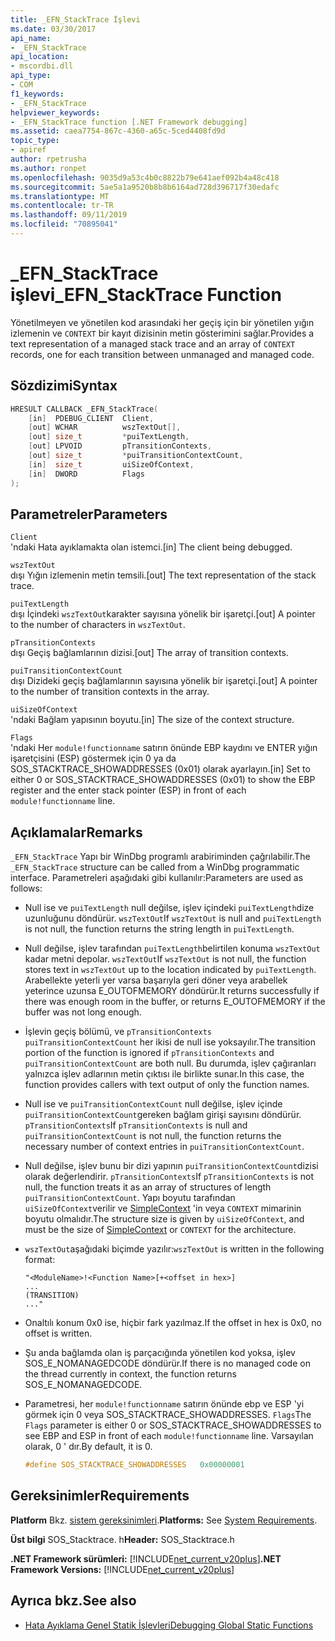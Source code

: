 ```yaml
---
title: _EFN_StackTrace İşlevi
ms.date: 03/30/2017
api_name:
- _EFN_StackTrace
api_location:
- mscordbi.dll
api_type:
- COM
f1_keywords:
- _EFN_StackTrace
helpviewer_keywords:
- _EFN_StackTrace function [.NET Framework debugging]
ms.assetid: caea7754-867c-4360-a65c-5ced4408fd9d
topic_type:
- apiref
author: rpetrusha
ms.author: ronpet
ms.openlocfilehash: 9035d9a53c4b0c8822b79e641aef092b4a48c418
ms.sourcegitcommit: 5ae5a1a9520b8b8b6164ad728d396717f30edafc
ms.translationtype: MT
ms.contentlocale: tr-TR
ms.lasthandoff: 09/11/2019
ms.locfileid: "70895041"
---
```

# <a name="_efn_stacktrace-function"></a><span data-ttu-id="37a3f-102">\_EFN\_StackTrace işlevi</span><span class="sxs-lookup"><span data-stu-id="37a3f-102">\_EFN\_StackTrace Function</span></span>
<span data-ttu-id="37a3f-103">Yönetilmeyen ve yönetilen kod arasındaki her geçiş için bir yönetilen yığın izlemenin ve `CONTEXT` bir kayıt dizisinin metin gösterimini sağlar.</span><span class="sxs-lookup"><span data-stu-id="37a3f-103">Provides a text representation of a managed stack trace and an array of `CONTEXT` records, one for each transition between unmanaged and managed code.</span></span>  
  
## <a name="syntax"></a><span data-ttu-id="37a3f-104">Sözdizimi</span><span class="sxs-lookup"><span data-stu-id="37a3f-104">Syntax</span></span>  
  
```cpp  
HRESULT CALLBACK _EFN_StackTrace(  
    [in]  PDEBUG_CLIENT  Client,  
    [out] WCHAR          wszTextOut[],  
    [out] size_t         *puiTextLength,  
    [out] LPVOID         pTransitionContexts,  
    [out] size_t         *puiTransitionContextCount,  
    [in]  size_t         uiSizeOfContext,  
    [in]  DWORD          Flags  
);  
```  
  
## <a name="parameters"></a><span data-ttu-id="37a3f-105">Parametreler</span><span class="sxs-lookup"><span data-stu-id="37a3f-105">Parameters</span></span>  
 `Client`  
 <span data-ttu-id="37a3f-106">'ndaki Hata ayıklamakta olan istemci.</span><span class="sxs-lookup"><span data-stu-id="37a3f-106">[in] The client being debugged.</span></span>  
  
 `wszTextOut`  
 <span data-ttu-id="37a3f-107">dışı Yığın izlemenin metin temsili.</span><span class="sxs-lookup"><span data-stu-id="37a3f-107">[out] The text representation of the stack trace.</span></span>  
  
 `puiTextLength`  
 <span data-ttu-id="37a3f-108">dışı İçindeki `wszTextOut`karakter sayısına yönelik bir işaretçi.</span><span class="sxs-lookup"><span data-stu-id="37a3f-108">[out] A pointer to the number of characters in `wszTextOut`.</span></span>  
  
 `pTransitionContexts`  
 <span data-ttu-id="37a3f-109">dışı Geçiş bağlamlarının dizisi.</span><span class="sxs-lookup"><span data-stu-id="37a3f-109">[out] The array of transition contexts.</span></span>  
  
 `puiTransitionContextCount`  
 <span data-ttu-id="37a3f-110">dışı Dizideki geçiş bağlamlarının sayısına yönelik bir işaretçi.</span><span class="sxs-lookup"><span data-stu-id="37a3f-110">[out] A pointer to the number of transition contexts in the array.</span></span>  
  
 `uiSizeOfContext`  
 <span data-ttu-id="37a3f-111">'ndaki Bağlam yapısının boyutu.</span><span class="sxs-lookup"><span data-stu-id="37a3f-111">[in] The size of the context structure.</span></span>  
  
 `Flags`  
 <span data-ttu-id="37a3f-112">'ndaki Her `module!functionname` satırın önünde EBP kaydını ve ENTER yığın işaretçisini (ESP) göstermek için 0 ya da SOS_STACKTRACE_SHOWADDRESSES (0x01) olarak ayarlayın.</span><span class="sxs-lookup"><span data-stu-id="37a3f-112">[in] Set to either 0 or SOS_STACKTRACE_SHOWADDRESSES (0x01) to show the EBP register and the enter stack pointer (ESP) in front of each `module!functionname` line.</span></span>  
  
## <a name="remarks"></a><span data-ttu-id="37a3f-113">Açıklamalar</span><span class="sxs-lookup"><span data-stu-id="37a3f-113">Remarks</span></span>  
 <span data-ttu-id="37a3f-114">`_EFN_StackTrace` Yapı bir WinDbg programlı arabiriminden çağrılabilir.</span><span class="sxs-lookup"><span data-stu-id="37a3f-114">The `_EFN_StackTrace` structure can be called from a WinDbg programmatic interface.</span></span> <span data-ttu-id="37a3f-115">Parametreleri aşağıdaki gibi kullanılır:</span><span class="sxs-lookup"><span data-stu-id="37a3f-115">Parameters are used as follows:</span></span>  
  
- <span data-ttu-id="37a3f-116">Null ise ve `puiTextLength` null değilse, işlev içindeki `puiTextLength`dize uzunluğunu döndürür. `wszTextOut`</span><span class="sxs-lookup"><span data-stu-id="37a3f-116">If `wszTextOut` is null and `puiTextLength` is not null, the function returns the string length in `puiTextLength`.</span></span>  
  
- <span data-ttu-id="37a3f-117">Null değilse, işlev tarafından `puiTextLength`belirtilen konuma `wszTextOut` kadar metni depolar. `wszTextOut`</span><span class="sxs-lookup"><span data-stu-id="37a3f-117">If `wszTextOut` is not null, the function stores text in `wszTextOut` up to the location indicated by `puiTextLength`.</span></span> <span data-ttu-id="37a3f-118">Arabellekte yeterli yer varsa başarıyla geri döner veya arabellek yeterince uzunsa E_OUTOFMEMORY döndürür.</span><span class="sxs-lookup"><span data-stu-id="37a3f-118">It returns successfully if there was enough room in the buffer, or returns E_OUTOFMEMORY if the buffer was not long enough.</span></span>  
  
- <span data-ttu-id="37a3f-119">İşlevin geçiş bölümü, ve `pTransitionContexts` `puiTransitionContextCount` her ikisi de null ise yoksayılır.</span><span class="sxs-lookup"><span data-stu-id="37a3f-119">The transition portion of the function is ignored if `pTransitionContexts` and `puiTransitionContextCount` are both null.</span></span> <span data-ttu-id="37a3f-120">Bu durumda, işlev çağıranları yalnızca işlev adlarının metin çıktısı ile birlikte sunar.</span><span class="sxs-lookup"><span data-stu-id="37a3f-120">In this case, the function provides callers with text output of only the function names.</span></span>  
  
- <span data-ttu-id="37a3f-121">Null ise ve `puiTransitionContextCount` null değilse, işlev içinde `puiTransitionContextCount`gereken bağlam girişi sayısını döndürür. `pTransitionContexts`</span><span class="sxs-lookup"><span data-stu-id="37a3f-121">If `pTransitionContexts` is null and `puiTransitionContextCount` is not null, the function returns the necessary number of context entries in `puiTransitionContextCount`.</span></span>  
  
- <span data-ttu-id="37a3f-122">Null değilse, işlev bunu bir dizi yapının `puiTransitionContextCount`dizisi olarak değerlendirir. `pTransitionContexts`</span><span class="sxs-lookup"><span data-stu-id="37a3f-122">If `pTransitionContexts` is not null, the function treats it as an array of structures of length `puiTransitionContextCount`.</span></span> <span data-ttu-id="37a3f-123">Yapı boyutu tarafından `uiSizeOfContext`verilir ve [SimpleContext](../../../../docs/framework/unmanaged-api/debugging/stacktrace-simplecontext-structure.md) 'in veya `CONTEXT` mimarinin boyutu olmalıdır.</span><span class="sxs-lookup"><span data-stu-id="37a3f-123">The structure size is given by `uiSizeOfContext`, and must be the size of [SimpleContext](../../../../docs/framework/unmanaged-api/debugging/stacktrace-simplecontext-structure.md) or `CONTEXT` for the architecture.</span></span>  
  
- <span data-ttu-id="37a3f-124">`wszTextOut`aşağıdaki biçimde yazılır:</span><span class="sxs-lookup"><span data-stu-id="37a3f-124">`wszTextOut` is written in the following format:</span></span>  
  
    ```output  
    "<ModuleName>!<Function Name>[+<offset in hex>]  
    ...  
    (TRANSITION)  
    ..."  
    ```  
  
- <span data-ttu-id="37a3f-125">Onaltılı konum 0x0 ise, hiçbir fark yazılmaz.</span><span class="sxs-lookup"><span data-stu-id="37a3f-125">If the offset in hex is 0x0, no offset is written.</span></span>  
  
- <span data-ttu-id="37a3f-126">Şu anda bağlamda olan iş parçacığında yönetilen kod yoksa, işlev SOS_E_NOMANAGEDCODE döndürür.</span><span class="sxs-lookup"><span data-stu-id="37a3f-126">If there is no managed code on the thread currently in context, the function returns SOS_E_NOMANAGEDCODE.</span></span>  
  
- <span data-ttu-id="37a3f-127">Parametresi, her `module!functionname` satırın önünde ebp ve ESP 'yi görmek için 0 veya SOS_STACKTRACE_SHOWADDRESSES. `Flags`</span><span class="sxs-lookup"><span data-stu-id="37a3f-127">The `Flags` parameter is either 0 or SOS_STACKTRACE_SHOWADDRESSES to see EBP and ESP in front of each `module!functionname` line.</span></span> <span data-ttu-id="37a3f-128">Varsayılan olarak, 0 ' dır.</span><span class="sxs-lookup"><span data-stu-id="37a3f-128">By default, it is 0.</span></span>  
  
    ```cpp  
    #define SOS_STACKTRACE_SHOWADDRESSES   0x00000001  
    ```  
  
## <a name="requirements"></a><span data-ttu-id="37a3f-129">Gereksinimler</span><span class="sxs-lookup"><span data-stu-id="37a3f-129">Requirements</span></span>  
 <span data-ttu-id="37a3f-130">**Platform** Bkz. [sistem gereksinimleri](../../../../docs/framework/get-started/system-requirements.md).</span><span class="sxs-lookup"><span data-stu-id="37a3f-130">**Platforms:** See [System Requirements](../../../../docs/framework/get-started/system-requirements.md).</span></span>  
  
 <span data-ttu-id="37a3f-131">**Üst bilgi** SOS_Stacktrace. h</span><span class="sxs-lookup"><span data-stu-id="37a3f-131">**Header:** SOS_Stacktrace.h</span></span>  
  
 <span data-ttu-id="37a3f-132">**.NET Framework sürümleri:** [!INCLUDE[net_current_v20plus](../../../../includes/net-current-v20plus-md.md)]</span><span class="sxs-lookup"><span data-stu-id="37a3f-132">**.NET Framework Versions:** [!INCLUDE[net_current_v20plus](../../../../includes/net-current-v20plus-md.md)]</span></span>  
  
## <a name="see-also"></a><span data-ttu-id="37a3f-133">Ayrıca bkz.</span><span class="sxs-lookup"><span data-stu-id="37a3f-133">See also</span></span>

- [<span data-ttu-id="37a3f-134">Hata Ayıklama Genel Statik İşlevleri</span><span class="sxs-lookup"><span data-stu-id="37a3f-134">Debugging Global Static Functions</span></span>](../../../../docs/framework/unmanaged-api/debugging/debugging-global-static-functions.md)
